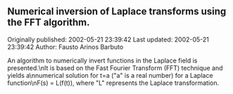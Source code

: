 ## Numerical inversion of Laplace transforms using the FFT algorithm.

Originally published: 2002-05-21 23:39:42
Last updated: 2002-05-21 23:39:42
Author: Fausto Arinos Barbuto

An algorithm to numerically invert functions in the Laplace field is presented.\nIt is based on the Fast Fourier Transform (FFT) technique and yields a\nnumerical solution for t=a ("a" is a real number) for a Laplace function\nF(s) = L(f(t)), where "L" represents the Laplace transformation.